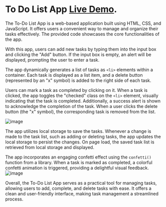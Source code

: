 # To Do List App  [Live Demo]().
The To-Do List App is a web-based application built using HTML, CSS, and JavaScript. It offers users a convenient way to manage and organize their tasks effectively. The provided code showcases the core functionalities of the app.

With this app, users can add new tasks by typing them into the input box and clicking the "Add" button. If the input box is empty, an alert will be displayed, prompting the user to enter a task.

The app dynamically generates a list of tasks as `<li>` elements within a container. Each task is displayed as a list item, and a delete button (represented by an "x" symbol) is added to the right side of each task.

Users can mark a task as completed by clicking on it. When a task is clicked, the app toggles the "checked" class on the `<li>` element, visually indicating that the task is completed. Additionally, a success alert is shown to acknowledge the completion of the task.
When a user clicks the delete button (the "x" symbol), the corresponding task is removed from the list.

![image](https://github.com/pranav-nani/To-Do-List-App/assets/88759848/25a3a937-74d7-45ca-ac04-be7db3a1e02b)


The app utilizes local storage to save the tasks. Whenever a change is made to the task list, such as adding or deleting tasks, the app updates the local storage to persist the changes. On page load, the saved task list is retrieved from local storage and displayed.

The app incorporates an engaging confetti effect using the `confetti()` function from a library. When a task is marked as completed, a colorful confetti animation is triggered, providing a delightful visual feedback.
![image](https://github.com/pranav-nani/To-Do-List-App/assets/88759848/7d6d6e26-ea00-48a9-a070-5544d116924c)

Overall, the To-Do List App serves as a practical tool for managing tasks, allowing users to add, complete, and delete tasks with ease. It offers a clean and user-friendly interface, making task management a streamlined process.
